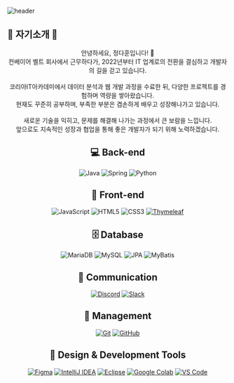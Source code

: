 ![header](https://capsule-render.vercel.app/api?type=Waving&section=header&height=300&text=Welcome&fontAlignX=50&fontAlignY=45&color=gradient&fontSize=100&fontColor=ffffff&desc=It's%20my%20profile)

## 💬 자기소개 💬

<div align="center">

안녕하세요, 정다훈입니다! 👋  
컨베이어 벨트 회사에서 근무하다가, 2022년부터 IT 업계로의 전환을 결심하고 개발자의 길을 걷고 있습니다.  
<br/>
코리아IT아카데미에서 데이터 분석과 웹 개발 과정을 수료한 뒤, 다양한 프로젝트를 경험하며 역량을 쌓아왔습니다.  
현재도 꾸준히 공부하며, 부족한 부분은 겸손하게 배우고 성장해나가고 있습니다.  
<br/>
새로운 기술을 익히고, 문제를 해결해 나가는 과정에서 큰 보람을 느낍니다.  
앞으로도 지속적인 성장과 협업을 통해 좋은 개발자가 되기 위해 노력하겠습니다.

</div>

<div align="center">
  
## 💻 Back-end

![Java](https://img.shields.io/badge/Java-007396?style=for-the-badge&logo=java&logoColor=white)
![Spring](https://img.shields.io/badge/Spring-6DB33F?style=for-the-badge&logo=spring&logoColor=white)
![Python](https://img.shields.io/badge/Python-3776AB?style=for-the-badge&logo=python&logoColor=white)


## 🎨 Front-end

![JavaScript](https://img.shields.io/badge/JavaScript-F7DF1E?style=for-the-badge&logo=javascript&logoColor=black)
![HTML5](https://img.shields.io/badge/HTML5-E34F26?style=for-the-badge&logo=html5&logoColor=white)
![CSS3](https://img.shields.io/badge/CSS3-1572B6?style=for-the-badge&logo=css3&logoColor=white)
[![Thymeleaf](https://img.shields.io/badge/Thymeleaf-005F0F?style=for-the-badge&logo=thymeleaf&logoColor=white)](https://www.thymeleaf.org/)


## 🗄 Database

![MariaDB](https://img.shields.io/badge/MariaDB-003545?style=for-the-badge&logo=mariadb&logoColor=white)
![MySQL](https://img.shields.io/badge/MySQL-4479A1?style=for-the-badge&logo=mysql&logoColor=white)
![JPA](https://img.shields.io/badge/JPA-59666C?style=for-the-badge&logo=hibernate&logoColor=white)
![MyBatis](https://img.shields.io/badge/MyBatis-00618A?style=for-the-badge&logo=MySQL&logoColor=white)

## 💬 Communication

[![Discord](https://img.shields.io/badge/Discord-5865F2?style=for-the-badge&logo=discord&logoColor=white)](https://discord.com/)
[![Slack](https://img.shields.io/badge/Slack-4A154B?style=for-the-badge&logo=slack&logoColor=white)](https://slack.com/)

## 🧩 Management

[![Git](https://img.shields.io/badge/Git-F05032?style=for-the-badge&logo=git&logoColor=white)](https://git-scm.com/)
[![GitHub](https://img.shields.io/badge/GitHub-181717?style=for-the-badge&logo=github&logoColor=white)](https://github.com/)

## 🧰 Design & Development Tools

[![Figma](https://img.shields.io/badge/Figma-F24E1E?style=for-the-badge&logo=figma&logoColor=white)](https://www.figma.com/)
[![IntelliJ IDEA](https://img.shields.io/badge/IntelliJ_IDEA-000000?style=for-the-badge&logo=intellijidea&logoColor=white)](https://www.jetbrains.com/idea/)
[![Eclipse](https://img.shields.io/badge/Eclipse-2C2255?style=for-the-badge&logo=eclipse&logoColor=white)](https://www.eclipse.org/)
[![Google Colab](https://img.shields.io/badge/Google_Colab-F9AB00?style=for-the-badge&logo=googlecolab&logoColor=white)](https://colab.research.google.com/)
[![VS Code](https://img.shields.io/badge/VS_Code-007ACC?style=for-the-badge&logo=visualstudiocode&logoColor=white)](https://code.visualstudio.com/)



</div>




